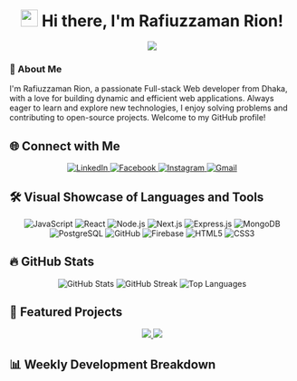 <h1 align="center">
  <img src="https://media.giphy.com/media/hvRJCLFzcasrR4ia7z/giphy.gif" width="30px">
  Hi there, I'm Rafiuzzaman Rion!
</h1>

<p align="center">
  <img src="https://readme-typing-svg.herokuapp.com?font=Roboto&color=%2336BCF7&size=25&center=true&vCenter=true&lines=MERN+Stack+Developer;Full-Stack+Web+Enthusiast;Always+Learning+New+Things!" />
</p>

### 👋 About Me
I'm Rafiuzzaman Rion, a passionate Full-stack Web developer from Dhaka, with a love for building dynamic and efficient web applications. Always eager to learn and explore new technologies, I enjoy solving problems and contributing to open-source projects. Welcome to my GitHub profile!

## 🌐 Connect with Me
<p align="center">
  <a href="https://www.linkedin.com/in/rafiuzzaman-rion-ba3575291/">
    <img src="https://img.icons8.com/color/48/000000/linkedin-circled--v1.png" alt="LinkedIn" />
  </a>
  <a href="https://www.facebook.com/rafiuzzaman5683/">
    <img src="https://img.icons8.com/color/48/000000/facebook.png" alt="Facebook" />
  </a>
  <a href="https://www.instagram.com/rafiuzzaman_rion/">
    <img src="https://img.icons8.com/color/48/000000/instagram-new.png" alt="Instagram" />
  </a>
  
  <a href="mailto:rafiujjaman5683@gmail.com" target="_blank">
    <img src="https://img.icons8.com/color/48/000000/gmail.png" alt="Gmail" />
  </a>
  </a>
</p>

## 🛠️ Visual Showcase of Languages and Tools
<p align="center">
  <img src="https://img.icons8.com/color/48/000000/javascript.png" alt="JavaScript"/>
  <img src="https://img.icons8.com/ultraviolet/48/000000/react.png" alt="React"/>
  <img src="https://img.icons8.com/fluency/48/000000/node-js.png" alt="Node.js"/>
  <img src="https://img.icons8.com/color/48/000000/nextjs.png" alt="Next.js"/>
  <img src="https://img.icons8.com/color/48/000000/express.png" alt="Express.js"/>
  <img src="https://img.icons8.com/color/48/000000/mongodb.png" alt="MongoDB"/>
  <img src="https://img.icons8.com/color/48/000000/postgreesql.png" alt="PostgreSQL"/>
  <img src="https://img.icons8.com/color/48/000000/github.png" alt="GitHub"/>
  <img src="https://img.icons8.com/color/48/000000/firebase.png" alt="Firebase"/>
  <img src="https://img.icons8.com/color/48/000000/html-5.png" alt="HTML5"/>
  <img src="https://img.icons8.com/color/48/000000/css3.png" alt="CSS3"/>
</p>

## 🔥 GitHub Stats
<p align="center">
  <img src="https://github-readme-stats.vercel.app/api?username=RafiuzzamanRion&show_icons=true&theme=radical&count_private=true" alt="GitHub Stats" />
  <img src="https://github-readme-streak-stats.herokuapp.com/?user=RafiuzzamanRion&theme=radical" alt="GitHub Streak" />
  <img src="https://github-readme-stats.vercel.app/api/top-langs/?username=RafiuzzamanRion&layout=compact&theme=radical" alt="Top Languages" />
</p>

## 📌 Featured Projects
<p align="center">
  <a href="https://github.com/RafiuzzamanRion/amazon-client">
    <img src="https://github-readme-stats.vercel.app/api/pin/?username=RafiuzzamanRion&repo=your-project&theme=radical" />
  </a>
  <a href="https://github.com/RafiuzzamanRion/another-project">
    <img src="https://github-readme-stats.vercel.app/api/pin/?username=RafiuzzamanRion&repo=another-project&theme=radical" />
  </a>
</p>

## 📊 Weekly Development Breakdown
<!-- Wakatime Stats -->
<p align="center">
  <img src="https://github-readme-stats.vercel.app/api/wakatime?username=RafiuzzamanRion&theme
